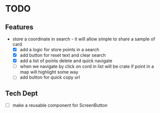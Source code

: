 # TODO

## Features

- store a coordinate in search - it will allow simple to share a sample of card
  - [x] add a logic for store points in a search
  - [x] add button for reset text and clear search
  - [x] add a list of points delete and quick navigate
  - [ ] when we navigate by click on cord in list will be crate if point in a map will highlight some way
  - [ ] add button for quick copy url

## Tech Dept

- [ ] make a reusable component for ScreenButton
